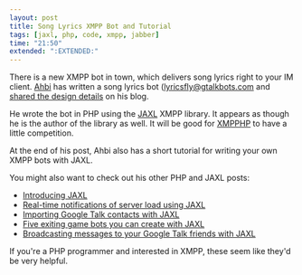 ```yaml
---
layout: post
title: Song Lyrics XMPP Bot and Tutorial
tags: [jaxl, php, code, xmpp, jabber]
time: "21:50"
extended: ":EXTENDED:"
---
```


There is a new XMPP bot in town, which delivers song lyrics right to
your IM client. [Ahbi](http://abhinavsingh.com/) has written a song
lyrics bot ([lyricsfly@gtalkbots.com](xmpp:lyricsfly@gtalkbots.com)
and [shared the design
details](blog/2010/01/get-lyrics-for-any-song-using-xmpp-and-php-right-into-your-im-add-lyricsflygtalkbots-com/)
on his blog.

He wrote the bot in PHP using the
[JAXL](http://code.google.com/p/jaxl) XMPP library. It appears as
though he is the author of the library as well. It will be good for
[XMPPHP](http://code.google.com/p/xmpphp/) to have a little
competition.

At the end of his post, Ahbi also has a short tutorial for writing
your own XMPP bots with JAXL.

You might also want to check out his other PHP and JAXL posts:

* [Introducing
  JAXL](http://abhinavsingh.com/blog/2009/01/introducing-jaxl-open-source-jabber-xmpp-library/)
* [Real-time notifications of server
  load using JAXL](http://abhinavsingh.com/blog/2010/01/get-real-time-system-server-load-notification-on-any-im-using-php-and-xmpp/)
* [Importing Google Talk contacts with
  JAXL](http://abhinavsingh.com/blog/2009/11/how-to-use-jaxl-jabber-xmpp-library-in-php-to-import-gtalk-contacts-of-any-user/)
* [Five exiting game bots you can create with
  JAXL](http://abhinavsingh.com/blog/2009/09/5-exciting-gaming-bots-you-can-create-using-jaxl-jabber-xmpp-library-in-php/)
* [Broadcasting messages to your Google Talk friends with
  JAXL](http://abhinavsingh.com/blog/2009/05/how-to-broadcast-a-message-to-your-gtalk-friends-using-jaxl/)

If you're a PHP programmer and interested in XMPP, these seem like
they'd be very helpful.
